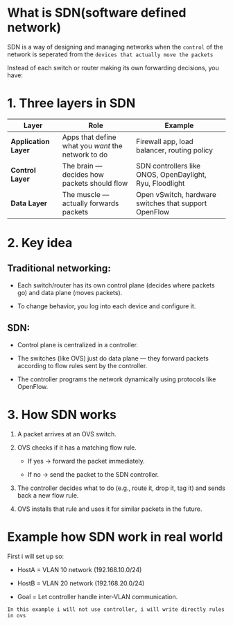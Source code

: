 # What is SDN(software defined network)

SDN is a way of designing and managing networks when the `control` of the network is seperated from the `devices that actually move the packets`

Instead of each switch or router making its own forwarding decisions, you have:

# 1. Three layers in SDN

| Layer                 | Role                                               | Example                                                  |
| --------------------- | -------------------------------------------------- | -------------------------------------------------------- |
| **Application Layer** | Apps that define what you *want* the network to do | Firewall app, load balancer, routing policy              |
| **Control Layer**     | The brain — decides how packets should flow        | SDN controllers like ONOS, OpenDaylight, Ryu, Floodlight |
| **Data Layer**        | The muscle — actually forwards packets             | Open vSwitch, hardware switches that support OpenFlow    |

# 2. Key idea

## Traditional networking:

- Each switch/router has its own control plane (decides where packets go) and data plane (moves packets).

- To change behavior, you log into each device and configure it.

## SDN:

- Control plane is centralized in a controller.

- The switches (like OVS) just do data plane — they forward packets according to flow rules sent by the controller.

- The controller programs the network dynamically using protocols like OpenFlow.

# 3. How SDN works

1. A packet arrives at an OVS switch.

2. OVS checks if it has a matching flow rule.

    - If yes → forward the packet immediately.

    - If no → send the packet to the SDN controller.

3. The controller decides what to do (e.g., route it, drop it, tag it) and sends back a new flow rule.

4. OVS installs that rule and uses it for similar packets in the future.

# Example how SDN work in real world

First i will set up so:

- HostA = VLAN 10 network (192.168.10.0/24)

- HostB = VLAN 20 network (192.168.20.0/24)

- Goal = Let controller handle inter-VLAN communication.

`In this example i will not use controller, i will write directly rules in ovs`

